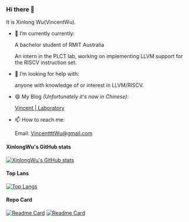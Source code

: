 ### Hi there 👋

It is Xinlong Wu(VincentWu).
- 🔭 I’m currently currently:

   A bachelor student of RMIT Australia
   
   An intern in the PLCT lab, working on implementing LLVM support for the RISCV instruction set.

- 🤔 I’m looking for help with:

  anyone with knowledge of or interest in LLVM/RISCV.

- 😄 My Blog *(Unfortunately it's now in Chinese)*:

   [Vincent | Laboratory](https://www.wulongxin.com/)

- 📫 How to reach me: 

  Email: VincenttttWu@gmail.com

#### XinlongWu's GitHub stats
[![XinlongWu's GitHub stats](https://github-readme-stats.vercel.app/api?username=Xinlong-WU&count_private=true&show_icons=true&theme=tokyonight)](https://github.com/Xinlong-WU)

#### Top Lans
[![Top Langs](https://github-readme-stats.vercel.app/api/top-langs/?username=Xinlong-WU&layout=compact)](https://github.com/Xinlong-WU)

#### Repo Card
[![Readme Card](https://github-readme-stats.vercel.app/api/pin/?username=Xinlong-WU&repo=riscv-crypto)](https://github.com/Xinlong-WU/riscv-crypto)
[![Readme Card](https://github-readme-stats.vercel.app/api/pin/?username=Xinlong-WU&repo=llvm-project)](https://github.com/Xinlong-WU/llvm-project)


<!-- [![Top Langs](https://github-readme-stats.vercel.app/api/top-langs/?username=Xinlong-WU)](https://github.com/anuraghazra) -->
<!-- [![XinlongWu's wakatime stats](https://github-readme-stats.vercel.app/api/wakatime?username=Xinlong-WU)](https://github.com/Xinlong-WU) -->

<!--
**Xinlong-WU/Xinlong-WU** is a ✨ _special_ ✨ repository because its `README.md` (this file) appears on your GitHub profile.

Here are some ideas to get you started:

- 🔭 I’m currently working on ...
- 🌱 I’m currently learning ...
- 👯 I’m looking to collaborate on ...
- 🤔 I’m looking for help with ...
- 💬 Ask me about ...
- 📫 How to reach me: ...
- 😄 Pronouns: ...
- ⚡ Fun fact: ...
-->
